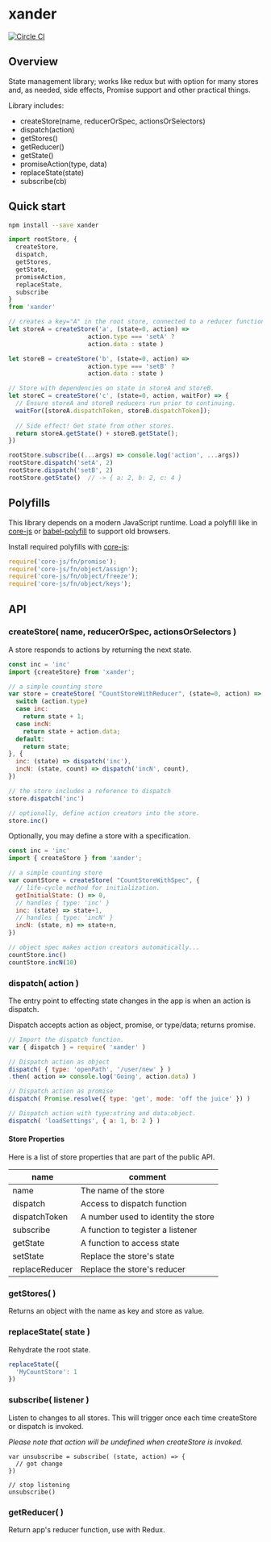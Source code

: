 # xander

[![Circle CI](https://circleci.com/gh/FormBucket/xander/tree/master.svg?style=svg)](https://circleci.com/gh/formula/xander/tree/master)

## Overview

State management library; works like redux but with option for many stores and, as needed, side effects, Promise support and other practical things.

Library includes:

  - createStore(name, reducerOrSpec, actionsOrSelectors)
  - dispatch(action)
  - getStores()
  - getReducer()
  - getState()
  - promiseAction(type, data)
  - replaceState(state)
  - subscribe(cb)

## Quick start

```sh
npm install --save xander
```

```js
import rootStore, {
  createStore,
  dispatch,
  getStores,
  getState,
  promiseAction,
  replaceState,
  subscribe
}
from 'xander'

// creates a key="A" in the root store, connected to a reducer function.
let storeA = createStore('a', (state=0, action) => 
                      action.type === 'setA' ? 
                      action.data : state )

let storeB = createStore('b', (state=0, action) => 
                      action.type === 'setB' ? 
                      action.data : state )

// Store with dependencies on state in storeA and storeB.
let storeC = createStore('c', (state=0, action, waitFor) => {
  // Ensure storeA and storeB reducers run prior to continuing.
  waitFor([storeA.dispatchToken, storeB.dispatchToken]);
  
  // Side effect! Get state from other stores.
  return storeA.getState() + storeB.getState();
})

rootStore.subscribe((...args) => console.log('action', ...args))
rootStore.dispatch('setA', 2)
rootStore.dispatch('setB', 2)
rootStore.getState()  // -> { a: 2, b: 2, c: 4 }
```

## Polyfills

This library depends on a modern JavaScript runtime. Load a polyfill like in [core-js](https://github.com/zloirock/core-js#commonjs) or [babel-polyfill](http://babeljs.io/docs/usage/polyfill/) to support old browsers.

Install required polyfills with [core-js](https://github.com/zloirock/core-js):

```js
require('core-js/fn/promise');
require('core-js/fn/object/assign');
require('core-js/fn/object/freeze');
require('core-js/fn/object/keys');
```

## API

### createStore( name, reducerOrSpec, actionsOrSelectors )

A store responds to actions by returning the next state.

```js
const inc = 'inc'
import {createStore} from 'xander';

// a simple counting store
var store = createStore( "CountStoreWithReducer", (state=0, action) => {
  switch (action.type)
  case inc:
    return state + 1;
  case incN:
    return state + action.data;
  default:
    return state;
}, {
  inc: (state) => dispatch('inc'),
  incN: (state, count) => dispatch('incN', count),
})

// the store includes a reference to dispatch
store.dispatch('inc')

// optionally, define action creators into the store.
store.inc()
```

Optionally, you may define a store with a specification.

```js
const inc = 'inc'
import { createStore } from 'xander';

// a simple counting store
var countStore = createStore( "CountStoreWithSpec", {
  // life-cycle method for initialization.
  getInitialState: () => 0,
  // handles { type: 'inc' }
  inc: (state) => state+1,
  // handles { type: 'incN' }
  incN: (state, n) => state+n,
})

// object spec makes action creators automatically...
countStore.inc()
countStore.incN(10)
```

### dispatch( action )

The entry point to effecting state changes in the app is when an action is dispatch. 

Dispatch accepts action as object, promise, or type/data; returns promise.

```js
// Import the dispatch function.
var { dispatch } = require( 'xander' )

// Dispatch action as object
dispatch( { type: 'openPath', '/user/new' } )
.then( action => console.log('Going', action.data) )

// Dispatch action as promise
dispatch( Promise.resolve({ type: 'get', mode: 'off the juice' }) )

// Dispatch action with type:string and data:object.
dispatch( 'loadSettings', { a: 1, b: 2 } )

```

#### Store Properties

Here is a list of store properties that are part of the public API.

| name | comment |
|---------|------|
| name | The name of the store |
| dispatch | Access to dispatch function |
| dispatchToken | A number used to identity the store |
| subscribe | A function to tegister a listener |
| getState | A function to access state |
| setState | Replace the store's state |
| replaceReducer | Replace the store's reducer |

### getStores( )

Returns an object with the name as key and store as value.

### replaceState( state )

Rehydrate the root state.

```js
replaceState({
  'MyCountStore': 1
})
```

### subscribe( listener )

Listen to changes to all stores. This will trigger once each time createStore or dispatch is invoked.

_Please note that action will be undefined when createStore is invoked._

```
var unsubscribe = subscribe( (state, action) => {
  // got change
})

// stop listening
unsubscribe()
```
### getReducer( )

Return app's reducer function, use with Redux.
